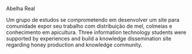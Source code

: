 Abelha  Real


Um grupo de estudos se comprometendo em desenvolver um site para comunidade expor seu trabalho com distribuição de mel, colmeias e conhecimento em apicultura.
Three information technology students were supported by experiences and build a knowledge dissemination site regarding honey production and knowledge community.



